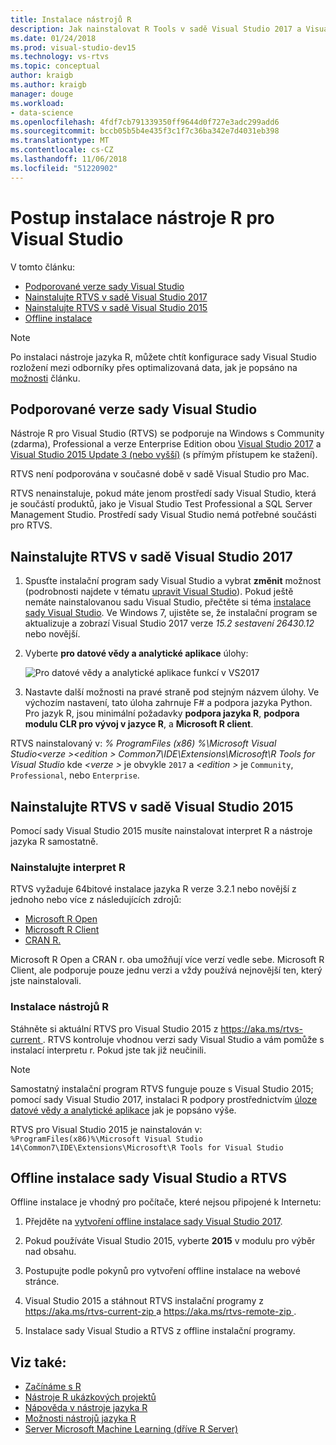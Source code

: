 ```yaml
---
title: Instalace nástrojů R
description: Jak nainstalovat R Tools v sadě Visual Studio 2017 a Visual Studio 2015, včetně instalace v offline režimu.
ms.date: 01/24/2018
ms.prod: visual-studio-dev15
ms.technology: vs-rtvs
ms.topic: conceptual
author: kraigb
ms.author: kraigb
manager: douge
ms.workload:
- data-science
ms.openlocfilehash: 4fdf7cb791339350ff9644d0f727e3adc299add6
ms.sourcegitcommit: bccb05b5b4e435f3c1f7c36ba342e7d4031eb398
ms.translationtype: MT
ms.contentlocale: cs-CZ
ms.lasthandoff: 11/06/2018
ms.locfileid: "51220902"
---
```

# <a name="how-to-install-r-tools-for-visual-studio"></a>Postup instalace nástroje R pro Visual Studio

V tomto článku:

- [Podporované verze sady Visual Studio](#supported-versions-of-visual-studio)
- [Nainstalujte RTVS v sadě Visual Studio 2017](#installing-rtvs-in-visual-studio-2017)
- [Nainstalujte RTVS v sadě Visual Studio 2015](#installing-rtvs-in-visual-studio-2015)
- [Offline instalace](#offline-installation-of-visual-studio-and-rtvs)

> [!Note]
> Po instalaci nástroje jazyka R, můžete chtít konfigurace sady Visual Studio rozložení mezi odborníky přes optimalizovaná data, jak je popsáno na [možnosti](options-for-r-tools-in-visual-studio.md) článku.

## <a name="supported-versions-of-visual-studio"></a>Podporované verze sady Visual Studio

Nástroje R pro Visual Studio (RTVS) se podporuje na Windows s Community (zdarma), Professional a verze Enterprise Edition obou [Visual Studio 2017](https://visualstudio.microsoft.com/downloads/?utm_medium=microsoft&utm_source=docs.microsoft.com&utm_campaign=button+cta&utm_content=download+vs2017) a [Visual Studio 2015 Update 3 (nebo vyšší)](http://go.microsoft.com/fwlink/?LinkId=691129) (s přímým přístupem ke stažení).

RTVS není podporována v současné době v sadě Visual Studio pro Mac.

RTVS nenainstaluje, pokud máte jenom prostředí sady Visual Studio, která je součástí produktů, jako je Visual Studio Test Professional a SQL Server Management Studio. Prostředí sady Visual Studio nemá potřebné součásti pro RTVS.

## <a name="install-rtvs-in-visual-studio-2017"></a>Nainstalujte RTVS v sadě Visual Studio 2017

1. Spusťte instalační program sady Visual Studio a vybrat **změnit** možnost (podrobnosti najdete v tématu [upravit Visual Studio](../install/modify-visual-studio.md)). Pokud ještě nemáte nainstalovanou sadu Visual Studio, přečtěte si téma [instalace sady Visual Studio](../install/install-visual-studio.md). Ve Windows 7, ujistěte se, že instalační program se aktualizuje a zobrazí Visual Studio 2017 verze *15.2 sestavení 26430.12* nebo novější.

1. Vyberte **pro datové vědy a analytické aplikace** úlohy:

    ![Pro datové vědy a analytické aplikace funkcí v VS2017](media/installation-data-science-workload.png)

1. Nastavte další možnosti na pravé straně pod stejným názvem úlohy. Ve výchozím nastavení, tato úloha zahrnuje F# a podpora jazyka Python. Pro jazyk R, jsou minimální požadavky **podpora jazyka R**, **podpora modulu CLR pro vývoj v jazyce R**, a **Microsoft R client**.

RTVS nainstalovaný v: *% ProgramFiles (x86) %\Microsoft Visual Studio\<verze >\<edition > Common7\IDE\Extensions\Microsoft\R Tools for Visual Studio* kde  *\<verze >* je obvykle `2017` a  *\<edition >* je `Community`, `Professional`, nebo `Enterprise`.

## <a name="install-rtvs-in-visual-studio-2015"></a>Nainstalujte RTVS v sadě Visual Studio 2015

Pomocí sady Visual Studio 2015 musíte nainstalovat interpret R a nástroje jazyka R samostatně.

### <a name="install-an-r-interpreter"></a>Nainstalujte interpret R

RTVS vyžaduje 64bitové instalace jazyka R verze 3.2.1 nebo novější z jednoho nebo více z následujících zdrojů:

- [Microsoft R Open](https://mran.microsoft.com/download/)
- [Microsoft R Client](/machine-learning-server/r-client/what-is-microsoft-r-client)
- [CRAN R.](https://cran.r-project.org/bin/windows/base/)

Microsoft R Open a CRAN r. oba umožňují více verzí vedle sebe. Microsoft R Client, ale podporuje pouze jednu verzi a vždy používá nejnovější ten, který jste nainstalovali.

### <a name="install-the-r-tools"></a>Instalace nástrojů R

Stáhněte si aktuální RTVS pro Visual Studio 2015 z [ https://aka.ms/rtvs-current ](https://aka.ms/rtvs-current). RTVS kontroluje vhodnou verzi sady Visual Studio a vám pomůže s instalací interpretu r. Pokud jste tak již neučinili.

> [!Note]
> Samostatný instalační program RTVS funguje pouze s Visual Studio 2015; pomocí sady Visual Studio 2017, instalaci R podpory prostřednictvím [úloze datové vědy a analytické aplikace](#installing-rtvs-in-visual-studio-2017) jak je popsáno výše.

RTVS pro Visual Studio 2015 je nainstalován v: `%ProgramFiles(x86)%\Microsoft Visual Studio 14\Common7\IDE\Extensions\Microsoft\R Tools for Visual Studio`

## <a name="offline-installation-of-visual-studio-and-rtvs"></a>Offline instalace sady Visual Studio a RTVS

Offline instalace je vhodný pro počítače, které nejsou připojené k Internetu:

1. Přejděte na [vytvoření offline instalace sady Visual Studio 2017](../install/create-an-offline-installation-of-visual-studio.md).

1. Pokud používáte Visual Studio 2015, vyberte **2015** v modulu pro výběr nad obsahu.

1. Postupujte podle pokynů pro vytvoření offline instalace na webové stránce.

1. Visual Studio 2015 a stáhnout RTVS instalační programy z [ https://aka.ms/rtvs-current-zip ](https://aka.ms/rtvs-current-zip) a [ https://aka.ms/rtvs-remote-zip ](https://aka.ms/rtvs-remote-zip).

1. Instalace sady Visual Studio a RTVS z offline instalační programy.

## <a name="see-also"></a>Viz také:

- [Začínáme s R](getting-started-with-r.md)
- [Nástroje R ukázkových projektů](getting-started-samples.md)
- [Nápověda v nástroje jazyka R](getting-started-help.md)
- [Možnosti nástrojů jazyka R](options-for-r-tools-in-visual-studio.md)
- [Server Microsoft Machine Learning (dříve R Server)](/machine-learning-server/)